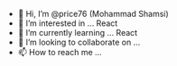 - 👋 Hi, I’m @price76 (Mohammad Shamsi)
- 👀 I’m interested in ... React
- 🌱 I’m currently learning ... React
- 💞️ I’m looking to collaborate on ...
- 📫 How to reach me ...
